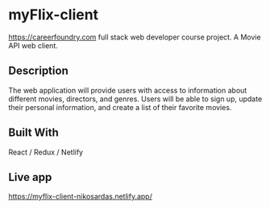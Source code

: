 # myFlix-client
https://careerfoundry.com full stack web developer course project.
A Movie API web client.

## Description
The web application will provide users with access to information about different
movies, directors, and genres. Users will be able to sign up, update their
personal information, and create a list of their favorite movies.

## Built With
React / Redux / Netlify

## Live app
https://myflix-client-nikosardas.netlify.app/

